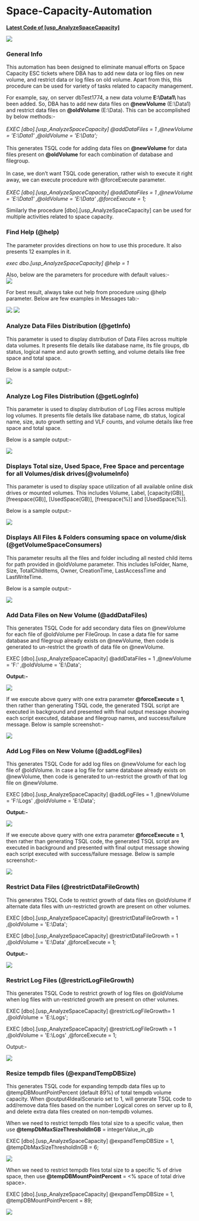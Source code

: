 # Space-Capacity-Automation

<b> [Latest Code of [usp_AnalyzeSpaceCapacity]](Space-Capacity-Procedure/dbo.usp_AnalyzeSpaceCapacity.sql)</b>

![](images/general_functionalities.JPG)

### General Info
This automation has been designed to eliminate manual efforts on Space Capacity ESC tickets where DBA has to add new data or log files on new volume, and restrict data or log files on old volume. Apart from this, this procedure can be used for variety of tasks related to capacity management. 

For example, say, on server dbTest1774, a new data volume <b>E:\Data1\ </b> has been added. So, DBA has to add new data files on <b>@newVolume</b> (E:\Data1\) and restrict data files on <b>@oldVolume</b> (E:\Data\). This can be accomplished by below methods:-<br><br>
<i>EXEC [dbo].[usp_AnalyzeSpaceCapacity] @addDataFiles = 1 ,@newVolume = 'E:\Data1\' ,@oldVolume = 'E:\Data\';</i><br><br>
This generates TSQL code for adding data files on <b>@newVolume</b> for data files present on <b>@oldVolume</b> for each combination of database and filegroup.<br><br>
In case, we don’t want TSQL code generation, rather wish to execute it right away, we can execute procedure with @forceExecute parameter.<br><br>
<i>EXEC [dbo].[usp_AnalyzeSpaceCapacity] @addDataFiles = 1 ,@newVolume = 'E:\Data1\' ,@oldVolume = 'E:\Data\' ,@forceExecute = 1;</i>

Similarly the procedure [dbo].[usp_AnalyzeSpaceCapacity] can be used for multiple activities related to space capacity.

### Find Help (@help)
The parameter provides directions on how to use this procedure. It also presents 12 examples in it.
 
<i>exec dbo.[usp_AnalyzeSpaceCapacity] @help = 1</i>

Also, below are the parameters for procedure with default values:-<br>
![](images/@help_TableResult.JPG)

For best result, always take out help from procedure using @help parameter. Below are few examples in Messages tab:-

![](images/@help_originalSize.gif)
![](images/@help_size1108.gif)

### Analyze Data Files Distribution (@getInfo)

This parameter is used to display distribution of Data Files across multiple data volumes. It presents file details like database name, its file groups, db status, logical name and auto growth setting, and volume details like free space and total space. 

Below is a sample output:-

![](images/@getInfo_TableResult.JPG)

### Analyze Log Files Distribution (@getLogInfo)

This parameter is used to display distribution of Log Files across multiple log volumes. It presents file details like database name, db status, logical name, size, auto growth setting and VLF counts, and volume details like free space and total space. 

Below is a sample output:-

![](images/@getLogInfo_TableResult.JPG)

### Displays Total size, Used Space, Free Space and percentage for all Volumes/disk drives(@volumeInfo)

This parameter is used to display space utilization of all available online disk drives or mounted volumes. This includes Volume, Label, [capacity(GB)], [freespace(GB)], [UsedSpace(GB)], [freespace(%)] and [UsedSpace(%)].

Below is a sample output:-

![](images/@volumeInfo_TableResult.JPG)

### Displays All Files & Folders consuming space on volume/disk (@getVolumeSpaceConsumers)

This parameter results all the files and folder including all nested child items for path provided in @oldVolume parameter. This includes IsFolder, Name, Size, TotalChildItems, Owner, CreationTime, LastAccessTime and LastWriteTime.

Below is a sample output:-

![](images/@getVolumeSpaceConsumers_TableResult.jpeg)


### Add Data Files on New Volume (@addDataFiles)

This generates TSQL Code for add secondary data files on @newVolume for each file of @oldVolume per FileGroup. In case a data file for same database and filegroup already exists on @newVolume, then code is generated to un-restrict the growth of data file on @newVolume.

EXEC [dbo].[usp_AnalyzeSpaceCapacity] @addDataFiles = 1 ,@newVolume = 'F:\' ,@oldVolume = 'E:\Data\';

<b>Output:-</b>

![](images/@addDataFiles_output.JPG)

If we execute above query with one extra parameter <b>@forceExecute = 1</b>, then rather than generating TSQL code, the generated TSQL script are executed in background and presented with final output message showing each script executed, database and filegroup names, and success/failure message.  Below is sample screenshot:-

![](images/@addDataFiles_with_@forceExecute_output.JPG)

### Add Log Files on New Volume (@addLogFiles)

This generates TSQL Code for add log files on @newVolume for each log file of @oldVolume. In case a log file for same database already exists on @newVolume, then code is generated to un-restrict the growth of that log file on @newVolume.

EXEC [dbo].[usp_AnalyzeSpaceCapacity] @addLogFiles = 1 ,@newVolume = 'F:\Logs' ,@oldVolume = 'E:\Data\'; 

<b>Output:-</b>

![](images/@addLogFiles_output.JPG)

If we execute above query with one extra parameter <b>@forceExecute = 1</b>, then rather than generating TSQL code, the generated TSQL script are executed in background and presented with final output message showing each script executed with success/failure message.  Below is sample screenshot:-

![](images/@addLogFiles_with_@forceExecute_output.JPG)

### Restrict Data Files (@restrictDataFileGrowth)

This generates TSQL Code to restrict growth of data files on @oldVolume if alternate data files with un-restricted growth are present on other volumes.

EXEC [dbo].[usp_AnalyzeSpaceCapacity] @restrictDataFileGrowth = 1 ,@oldVolume = 'E:\Data\';

EXEC [dbo].[usp_AnalyzeSpaceCapacity] @restrictDataFileGrowth = 1 ,@oldVolume = 'E:\Data\' ,@forceExecute = 1;

<b>Output:-</b>

![](images/@restrictDataFileGrowth_output.JPG)

### Restrict Log Files (@restrictLogFileGrowth)

This generates TSQL Code to restrict growth of log files on @oldVolume when log files with un-restricted growth are present on other volumes.

EXEC [dbo].[usp_AnalyzeSpaceCapacity] @restrictLogFileGrowth= 1 ,@oldVolume = 'E:\Logs\';

EXEC [dbo].[usp_AnalyzeSpaceCapacity] @restrictLogFileGrowth = 1 ,@oldVolume = 'E:\Logs\' ,@forceExecute = 1;

Output:-

![](images/@restrictLogFileGrowth_output.JPG)

### Resize tempdb files (@expandTempDBSize)

This generates TSQL code for expanding tempdb data files up to @tempDBMountPointPercent (default 89%) of total tempdb volume capacity. When @output4IdealScenario set to 1, will generate TSQL code to add/remove data files based on the number Logical cores on server up to 8, and delete extra data files created on non-tempdb volumes.

When we need to restrict tempdb files total size to a specific value, then use <b>@tempDbMaxSizeThresholdInGB</b>  = integerValue_in_gb
 
EXEC [dbo].[usp_AnalyzeSpaceCapacity] @expandTempDBSize = 1, @tempDbMaxSizeThresholdInGB = 6;

![](images/@expandTempDBSize_@tempDbMaxSizeThresholdInGB_output.JPG)

When we need to restrict tempdb files total size to a specific % of drive space, then use <b>@tempDBMountPointPercent</b>  = <% space of total drive space>.
 
EXEC [dbo].[usp_AnalyzeSpaceCapacity] @expandTempDBSize = 1, @tempDBMountPointPercent = 89;

![](images/@expandTempDBSize_@tempDBMountPointPercent_output.JPG)

